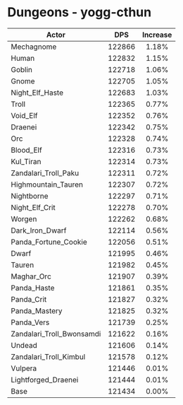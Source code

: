 # Dungeons - yogg-cthun
| Actor | DPS | Increase |
|---|:---:|:---:|
|Mechagnome|122866|1.18%|
|Human|122832|1.15%|
|Goblin|122718|1.06%|
|Gnome|122705|1.05%|
|Night_Elf_Haste|122683|1.03%|
|Troll|122365|0.77%|
|Void_Elf|122352|0.76%|
|Draenei|122342|0.75%|
|Orc|122328|0.74%|
|Blood_Elf|122316|0.73%|
|Kul_Tiran|122314|0.73%|
|Zandalari_Troll_Paku|122311|0.72%|
|Highmountain_Tauren|122307|0.72%|
|Nightborne|122297|0.71%|
|Night_Elf_Crit|122278|0.70%|
|Worgen|122262|0.68%|
|Dark_Iron_Dwarf|122114|0.56%|
|Panda_Fortune_Cookie|122056|0.51%|
|Dwarf|121995|0.46%|
|Tauren|121982|0.45%|
|Maghar_Orc|121907|0.39%|
|Panda_Haste|121861|0.35%|
|Panda_Crit|121827|0.32%|
|Panda_Mastery|121825|0.32%|
|Panda_Vers|121739|0.25%|
|Zandalari_Troll_Bwonsamdi|121622|0.16%|
|Undead|121606|0.14%|
|Zandalari_Troll_Kimbul|121578|0.12%|
|Vulpera|121446|0.01%|
|Lightforged_Draenei|121444|0.01%|
|Base|121434|0.00%|

